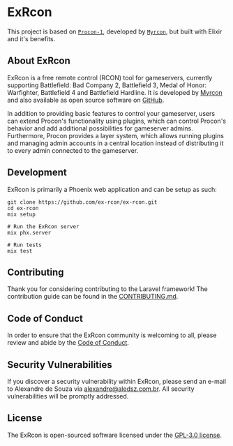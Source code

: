 # ExRcon

This project is based on [`Procon-1`](https://github.com/AdKats/Procon-1 "Procon 1 on GitHub"), developed by [`Myrcon`](https://myrcon.net/ "Un-Official homepage of Myrcon"), but built with Elixir and it's benefits.

## About ExRcon

ExRcon is a free remote control (RCON) tool for gameservers, currently supporting Battlefield: Bad Company 2, Battlefield 3, Medal of Honor: Warfighter, Battlefield 4 and Battlefield Hardline. It is developed by [Myrcon](https://myrcon.net "Un-Official homepage of Myrcon") and also available as open source software on [GitHub](https://github.com/ex-rcon/ex-rcon "ExRcon on GitHub").

In addition to providing basic features to control your gameserver, users can extend Procon's functionality using plugins, which can control Procon's behavior and add additional possibilities for gameserver admins. Furthermore, Procon provides a layer system, which allows running plugins and managing admin accounts in a central location instead of distributing it to every admin connected to the gameserver.

## Development

ExRcon is primarily a Phoenix web application and can be setup as such:

```shell
git clone https://github.com/ex-rcon/ex-rcon.git
cd ex-rcon
mix setup

# Run the ExRcon server
mix phx.server

# Run tests
mix test
```

## Contributing

Thank you for considering contributing to the Laravel framework! The contribution guide can be found in the [CONTRIBUTING.md](./CONTRIBUTING.md).

## Code of Conduct

In order to ensure that the ExRcon community is welcoming to all, please review and abide by the [Code of Conduct](./CODE_OF_CONDUCT.md).

## Security Vulnerabilities

If you discover a security vulnerability within ExRcon, please send an e-mail to Alexandre de Souza via [alexandre@aledsz.com.br](mailto:alexandre@aledsz.com.br). All security vulnerabilities will be promptly addressed.

## License

The ExRcon is open-sourced software licensed under the [GPL-3.0 license](./LICENSE).
